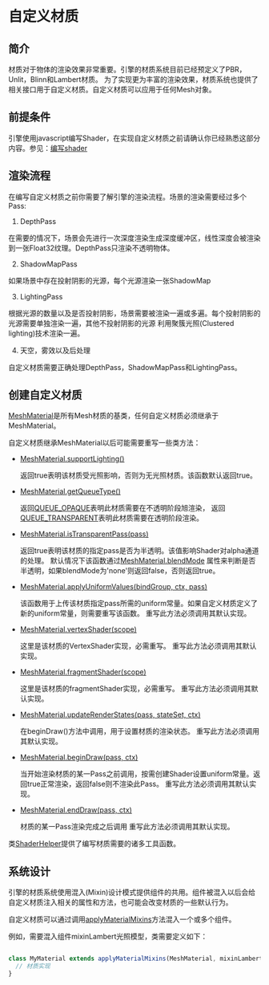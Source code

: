 # 自定义材质

## 简介

材质对于物体的渲染效果非常重要。引擎的材质系统目前已经预定义了PBR，Unlit，Blinn和Lambert材质。
为了实现更为丰富的渲染效果，材质系统也提供了相关接口用于自定义材质。自定义材质可以应用于任何Mesh对象。

## 前提条件

引擎使用javascript编写Shader，在实现自定义材质之前请确认你已经熟悉这部分内容。参见：[编写shader](zh-cn/shader.md)

## 渲染流程

在编写自定义材质之前你需要了解引擎的渲染流程。场景的渲染需要经过多个Pass:

1. DepthPass

  在需要的情况下，场景会先进行一次深度渲染生成深度缓冲区，线性深度会被渲染到一张Float32纹理。DepthPass只渲染不透明物体。

2. ShadowMapPass

  如果场景中存在投射阴影的光源，每个光源渲染一张ShadowMap

3. LightingPass

  根据光源的数量以及是否投射阴影，场景需要被渲染一遍或多遍。每个投射阴影的光源需要单独渲染一遍，其他不投射阴影的光源
  利用聚簇光照(Clustered lighting)技术渲染一遍。

4. 天空，雾效以及后处理

自定义材质需要正确处理DepthPass，ShadowMapPass和LightingPass。

## 创建自定义材质

[MeshMaterial](/doc/markdown/./scene.meshmaterial)是所有Mesh材质的基类，任何自定义材质必须继承于MeshMaterial。

自定义材质继承MeshMaterial以后可能需要重写一些类方法：

  - [MeshMaterial.supportLighting()](/doc/markdown/./scene.meshmaterial.supportlighting)

    返回true表明该材质受光照影响，否则为无光照材质。该函数默认返回true。

  - [MeshMaterial.getQueueType()](/doc/markdown/./scene.meshmaterial.getqueuetype)

    返回[QUEUE_OPAQUE](/doc/markdown/./scene.queue_opaque)表明此材质需要在不透明阶段旭渲染，
    返回[QUEUE_TRANSPARENT](/doc/markdown/./scene.queue_transparent)表明此材质需要在透明阶段渲染。

  - [MeshMaterial.isTransparentPass(pass)](/doc/markdown/./scene.meshmaterial.istransparent)

    返回true表明该材质的指定pass是否为半透明。该值影响Shader对alpha通道的处理。
    默认情况下该函数通过[MeshMaterial.blendMode](/doc/markdown/./scene.meshmaterial.blendmode)
    属性来判断是否半透明，如果blendMode为'none'则返回false，否则返回true。

  - [MeshMaterial.applyUniformValues(bindGroup, ctx, pass)](/doc/markdown/./scene.meshmaterial.applyuniformvalues)

    该函数用于上传该材质指定pass所需的uniform常量。如果自定义材质定义了新的uniform常量，则需要重写该函数。
    重写此方法必须调用其默认实现。

  - [MeshMaterial.vertexShader(scope)](/doc/markdown/./scene.meshmaterial.vertexshader)

    这里是该材质的VertexShader实现，必需重写。
    重写此方法必须调用其默认实现。

  - [MeshMaterial.fragmentShader(scope)](/doc/markdown/./scene.meshmaterial.fragmentshader)

    这里是该材质的fragmentShader实现，必需重写。
    重写此方法必须调用其默认实现。

  - [MeshMaterial.updateRenderStates(pass, stateSet, ctx)](/doc/markdown/./scene.meshmaterial.updaterenderstates)

    在beginDraw()方法中调用，用于设置材质的渲染状态。
    重写此方法必须调用其默认实现。
    
  - [MeshMaterial.beginDraw(pass, ctx)](/doc/markdown/./scene.material.begindraw)

    当开始渲染材质的某一Pass之前调用，按需创建Shader设置uniform常量。返回true正常渲染，返回false则不渲染此Pass。
    重写此方法必须调用其默认实现。

  - [MeshMaterial.endDraw(pass, ctx)](/doc/markdown/./scene.material.begindraw)

    材质的某一Pass渲染完成之后调用
    重写此方法必须调用其默认实现。

类[ShaderHelper](/doc/markdown/./scene.shaderhelper)提供了编写材质需要的诸多工具函数。

## 系统设计

引擎的材质系统使用混入(Mixin)设计模式提供组件的共用。组件被混入以后会给自定义材质注入相关的属性和方法，也可能会改变材质的一些默认行为。

自定义材质可以通过调用[applyMaterialMixins](/doc/markdown/./scene.applymaterialmixins)方法混入一个或多个组件。

例如，需要混入组件mixinLambert光照模型，类需要定义如下：

```javascript

class MyMaterial extends applyMaterialMixins(MeshMaterial, mixinLambert) {
  // 材质实现
}

```
